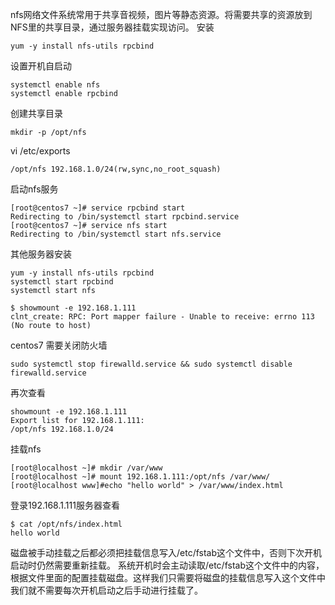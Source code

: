 nfs网络文件系统常用于共享音视频，图片等静态资源。将需要共享的资源放到NFS里的共享目录，通过服务器挂载实现访问。
安装
```
yum -y install nfs-utils rpcbind
```
设置开机自启动
```
systemctl enable nfs
systemctl enable rpcbind
```
创建共享目录
```
mkdir -p /opt/nfs

```
vi /etc/exports 
```
/opt/nfs 192.168.1.0/24(rw,sync,no_root_squash)
```
启动nfs服务
```
[root@centos7 ~]# service rpcbind start
Redirecting to /bin/systemctl start rpcbind.service
[root@centos7 ~]# service nfs start
Redirecting to /bin/systemctl start nfs.service
```
其他服务器安装

```
yum -y install nfs-utils rpcbind
systemctl start rpcbind
systemctl start nfs
```
```
$ showmount -e 192.168.1.111
clnt_create: RPC: Port mapper failure - Unable to receive: errno 113 (No route to host)
```
centos7 需要关闭防火墙
```
sudo systemctl stop firewalld.service && sudo systemctl disable firewalld.service
```
再次查看
```
showmount -e 192.168.1.111
Export list for 192.168.1.111:
/opt/nfs 192.168.1.0/24
```
挂载nfs
```
[root@localhost ~]# mkdir /var/www
[root@localhost ~]# mount 192.168.1.111:/opt/nfs /var/www/
[root@localhost www]#echo "hello world" > /var/www/index.html
```
登录192.168.1.111服务器查看
```
$ cat /opt/nfs/index.html
hello world
```
磁盘被手动挂载之后都必须把挂载信息写入/etc/fstab这个文件中，否则下次开机启动时仍然需要重新挂载。
系统开机时会主动读取/etc/fstab这个文件中的内容，根据文件里面的配置挂载磁盘。这样我们只需要将磁盘的挂载信息写入这个文件中我们就不需要每次开机启动之后手动进行挂载了。
